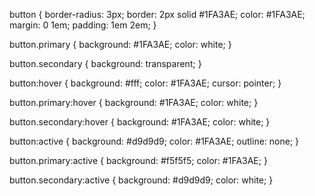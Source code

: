 
button {
    border-radius: 3px;
    border: 2px solid #1FA3AE;
    color: #1FA3AE;
    margin: 0 1em;
    padding: 1em 2em;
  }
  
  button.primary {
    background: #1FA3AE;
    color: white;
  }
  
  button.secondary {
    background: transparent;
  }
  
  button:hover {
    background: #fff;
    color: #1FA3AE;
    cursor: pointer;
  }
  
  button.primary:hover {
    background: #1FA3AE;
    color: white;
  }
  
  button.secondary:hover {
    background: #1FA3AE;
    color: white;
  }
  
  button:active {
    background: #d9d9d9;
    color: #1FA3AE;
    outline: none;
  }
  
  button.primary:active {
    background: #f5f5f5;
    color: #1FA3AE;
  }
  
  button.secondary:active {
    background: #d9d9d9;
    color: white;
  }

